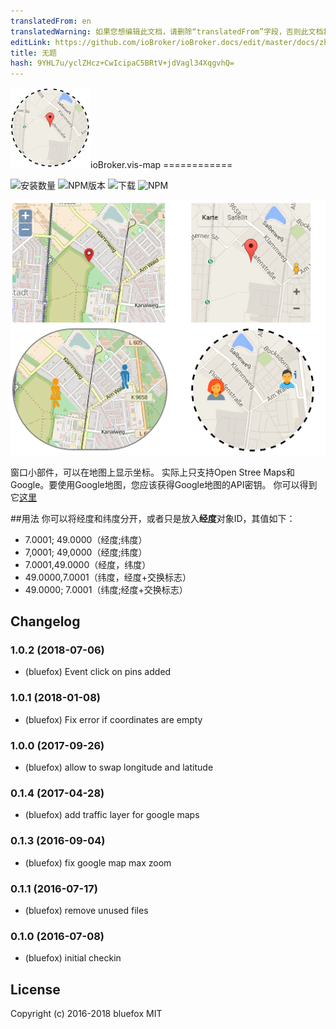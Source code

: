 ```yaml
---
translatedFrom: en
translatedWarning: 如果您想编辑此文档，请删除“translatedFrom”字段，否则此文档将再次自动翻译
editLink: https://github.com/ioBroker/ioBroker.docs/edit/master/docs/zh-cn/adapterref/iobroker.vis-map/README.md
title: 无题
hash: 9YHL7u/yclZHcz+CwIcipaC5BRtV+jdVagl34XqgvhQ=
---
```

![商标](../../../en/adapterref/iobroker.vis-map/admin/vis-map.png)ioBroker.vis-map ============

![安装数量](http://iobroker.live/badges/vis-map-stable.svg)
![NPM版本](http://img.shields.io/npm/v/iobroker.vis-map.svg)
![下载](https://img.shields.io/npm/dm/iobroker.vis-map.svg)
![NPM](https://nodei.co/npm/iobroker.vis-map.png?downloads=true)

![截图](../../../en/adapterref/iobroker.vis-map/img/widgets.png)

窗口小部件，可以在地图上显示坐标。
实际上只支持Open Stree Maps和Google。要使用Google地图，您应该获得Google地图的API密钥。
你可以得到它[这里](https://console.developers.google.com/flows/enableapi?apiid=maps_backend,geocoding_backend,directions_backend,distance_matrix_backend,elevation_backend&keyType=CLIENT_SIDE&reusekey=true)

##用法
你可以将经度和纬度分开，或者只是放入**经度**对象ID，其值如下：

 -  7.0001; 49.0000（经度;纬度）
 -  7,0001; 49,0000（经度;纬度）
 -  7.0001,49.0000（经度，纬度）
 -  49.0000,7.0001（纬度，经度+交换标志）
 -  49.0000; 7.0001（纬度;经度+交换标志）

## Changelog
### 1.0.2 (2018-07-06)
- (bluefox) Event click on pins added

### 1.0.1 (2018-01-08)
- (bluefox) Fix error if coordinates are empty

### 1.0.0 (2017-09-26)
- (bluefox) allow to swap longitude and latitude

### 0.1.4 (2017-04-28)
- (bluefox) add traffic layer for google maps

### 0.1.3 (2016-09-04)
- (bluefox) fix google map max zoom

### 0.1.1 (2016-07-17)
- (bluefox) remove unused files

### 0.1.0 (2016-07-08)
- (bluefox) initial checkin

## License
 Copyright (c) 2016-2018 bluefox
 MIT